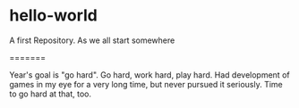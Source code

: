 # hello-world
A first Repository. As we all start somewhere

=======

Year's goal is "go hard". Go hard, work hard, play hard. Had development of games in my eye for a very long time, but never pursued it seriously. Time to go hard at that, too.
